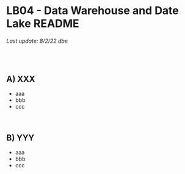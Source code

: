 # LB04 - Data Warehouse and Date Lake README
###### Last update: 8/2/22 dbe
</br>

## A) XXX

* aaa
* bbb
* ccc
</br>

## B) YYY

* aaa
* bbb
* ccc
